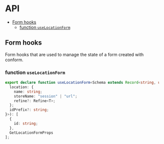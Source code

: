 # API

- [Form hooks](#Form-hooks)
  - [function `useLocationForm`](#function-useLocationForm)

## Form hooks

Form hooks that are used to manage the state of a form created with conform.

### function `useLocationForm`

```ts
export declare function useLocationForm<Schema extends Record<string, unknown>>({ location, idPrefix, }: Pretty<{
  location: {
    name: string;
    storeName: "session" | "url";
    refine?: Refine<T>;
  };
  idPrefix?: string;
}>): [
  {
    id: string;
  },
  GetLocationFormProps
];
```
